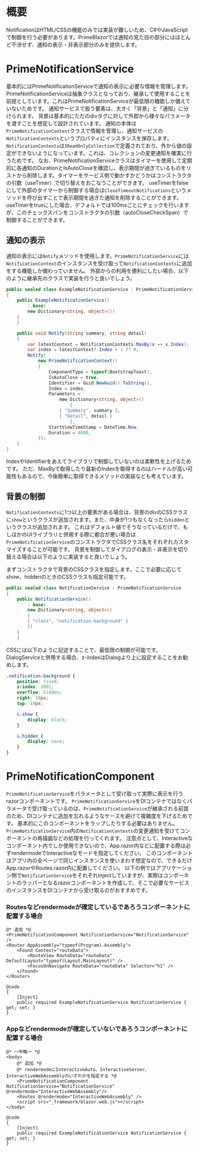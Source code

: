 ﻿# 概要
NotificationはHTML/CSSの機能のみでは実装が難しいため、C#やJavaScriptで制御を行う必要があります。PrimeBlazorでは通知の見た目の部分にはほとんど干渉せず、通知の表示・非表示部分のみを提供します。

# PrimeNotificationService
基本的にはPrimeNotificationServiceで通知の表示に必要な情報を管理します。PrimeNotificationServiceは抽象クラスとなっており、継承して使用することを前提としています。これはPrimeNotificationServiceが最低限の機能しか備えていないためです。
通知サービスで扱う要素は、大きく「背景」と「通知」に分けられます。
背景は基本的にただのdivタグに対して外部から様々なパラメータを渡すことを想定して設計されています。
通知の本体は`PrimeNotificationContext`クラスで情報を管理し、通知サービスの`NotificationContexts`というプロパティにインスタンスを保存します。
`NotificationContexts`は`IReadOnlyCollection`で定義されており、外から値の設定ができないようになっています。これは、コレクションの変更通知を確実に行うためです。
なお、PrimeNotificationServiceクラスはタイマーを使用して定期的に各通知のDurationとIsAutoCloseを確認し、表示期間が過ぎているものをリストから削除します。タイマーをサービス側で動かすかどうかはコンストラクタの引数（useTimer）で切り替えをおこなうことができます。
useTimerをfalseにして外部のタイマーから制御する場合は`CloseTimeoutNotifications`というメソッドを呼び出すことで表示期間を過ぎた通知を削除することができます。
useTimerをtrueにした場合、デフォルトでは100msごとにチェックを行いますが、このチェックスパンをコンストラクタの引数（autoCloseCheckSpan）で制御することができます。

## 通知の表示
通知の表示には`Notify`メソッドを使用します。`PrimeNotificationService`には`NotificationContext`のインスタンスを受け取って`NotificationContexts`に追加をする機能しか備わっていません。
外部からの利用を便利にしたい場合、以下のように継承先のクラスで実装を行うと良いでしょう。

```csharp
public sealed class ExampleNotificationService : PrimeNotificationService
{
    public ExampleNotificationService()
        : base(
        new Dictionary<string, object>())
    {
    }

    public void Notify(string summary, string detail)
    {
        var latestContext = NotificationContexts.MaxBy(x => x.Index);
        var index = latestContext?.Index + 1 ?? 0;
        Notify(
            new PrimeNotificationContext()
            {
                ComponentType = typeof(BootstrapToast),
                IsAutoClose = true,
                Identifier = Guid.NewGuid().ToString(),
                Index = index,
                Parameters =
                    new Dictionary<string, object>()
                        {
                    { "Summary", summary },
                    { "Detail", detail }
                        },
                StartViewTimeStamp = DateTime.Now,
                Duration = 4000,
            });
    }
}
```

IndexやIdentifierをあえてライブラリで制御していないのは柔軟性を上げるためです。
ただ、MaxByで取得したり最新のIndexを取得するのはハードルが高い可能性もあるので、今後簡単に取得できるメソッドの実装なども考えています。

## 背景の制御
`NotificationContexts`に1つ以上の要素がある場合は、背景のdivのCSSクラスに`show`というクラスが追加されます。また、中身が1つもなくなったら`hidden`というクラスが追加されます。
これはデフォルト値でそうなっているだけで、もしほかのUIライブラリと併用する際に都合が悪い場合は`PrimeNotificationService`のコンストラクタでCSSクラス名をそれぞれカスタマイズすることが可能です。
背景を制御してダイアログの表示・非表示を切り替える場合は以下のように実装すると良いでしょう。

まずコンストラクタで背景のCSSクラスを指定します。ここで必要に応じてshow、hiddenのときのCSSクラスも指定可能です。

```csharp
public sealed class NotificationService : PrimeNotificationService
{
    public NotificationService()
        : base(
        new Dictionary<string, object>()
        {
        { "class", "notification-background" }
        })
    {
    }
```

CSSには以下のように記述することで、最低限の制御が可能です。
DialogServiceと併用する場合、z-indexはDialogより上に設定することをお勧めします。
```css
.notification-background {
    position: fixed;
    z-index: 1001;
    overflow: hidden;
    right: 10px;
    top: 10px;

    &.show {
        display: block;
    }

    &.hidden {
        display: none;
    }
}
```

# PrimeNotificationComponent
`PrimeNotificationService`をパラメータとして受け取って実際に表示を行うrazorコンポーネントです。
`PrimeNotificationService`をDIコンテナではなくパラメータで受け取っているのは、`PrimeNotificationService`が継承される前提のため、DIコンテナに追加を忘れるようなケースを避けて複雑度を下げるためです。
基本的にこのコンポーネントをラップしたりする必要はありません。`PrimeNotificationService`内の`NotificationContexts`の変更通知を受けてコンポーネントの再描画などの処理を行ってくれます。
注意点として、Interactiveなコンポーネント内でしか使用できないので、App.razor内などに配置する際は必ずrendermodeでInteractiveなモードを指定してください。
このコンポーネントはアプリ内の全ページで同じインスタンスを使いまわす想定なので、できるだけApp.razorやRoutes.razor内に配置してください。
以下の例ではアプリケーション側で`NotificationService`をそれぞれInjectしていますが、実際はコンポーネントのラッパーとなるrazorコンポーネントを作成して、そこで必要なサービスのインスタンスをDIコンテナから受け取るのがおすすめです。

### Routesなどrendermodeが確定しているであろうコンポーネントに配置する場合
```razor:Routes.razor
@* 追加 *@
<PrimeNotificationComponent NotificationService="NotificationService" />
<Router AppAssembly="typeof(Program).Assembly">
    <Found Context="routeData">
        <RouteView RouteData="routeData" DefaultLayout="typeof(Layout.MainLayout)" />
        <FocusOnNavigate RouteData="routeData" Selector="h1" />
    </Found>
</Router>

@code 
{
    [Inject]
    public required ExampleNotificationService NotificationService { get; set; }
}
```

### Appなどrendermodeが確定していないであろうコンポーネントに配置する場合
```razor:App.razor
@* ～中略～ *@
<body>
    @* 追加 *@
    @* rendermodeにInteractiveAuto、InteractiveServer、InteractiveWebAssemblyのいずれかを指定する *@
    <PrimeNotificationComponent NotificationService="NotificationService"  @rendermode="InteractiveWebAssembly"/>
    <Routes @rendermode="InteractiveWebAssembly" />
    <script src="_framework/blazor.web.js"></script>
</body>

@code 
{
    [Inject]
    public required ExampleNotificationService NotificationService { get; set; }
}
```